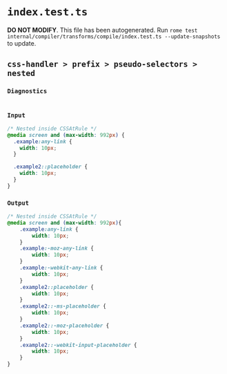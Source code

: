 # `index.test.ts`

**DO NOT MODIFY**. This file has been autogenerated. Run `rome test internal/compiler/transforms/compile/index.test.ts --update-snapshots` to update.

## `css-handler > prefix > pseudo-selectors > nested`

### `Diagnostics`

```

```

### `Input`

```css
/* Nested inside CSSAtRule */
@media screen and (max-width: 992px) {
  .example:any-link {
	width: 10px;
  }

  .example2::placeholder {
	width: 10px;
  }
}

```

### `Output`

```css
/* Nested inside CSSAtRule */
@media screen and (max-width: 992px){
	.example:any-link {
		width: 10px;
	}
	.example:-moz-any-link {
		width: 10px;
	}
	.example:-webkit-any-link {
		width: 10px;
	}
	.example2::placeholder {
		width: 10px;
	}
	.example2::-ms-placeholder {
		width: 10px;
	}
	.example2::-moz-placeholder {
		width: 10px;
	}
	.example2::-webkit-input-placeholder {
		width: 10px;
	}
}


```
